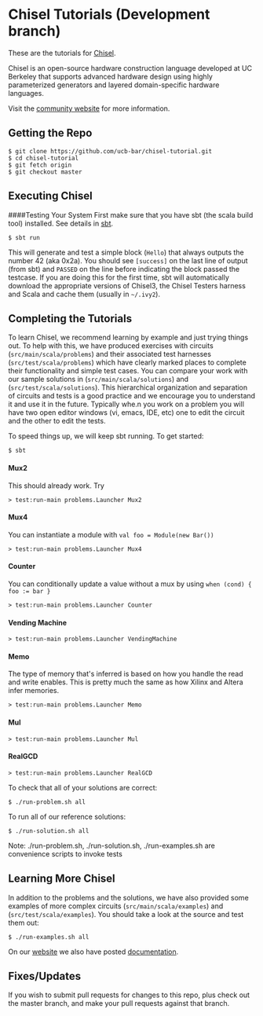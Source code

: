 Chisel Tutorials (Development branch)
================

These are the tutorials for [Chisel](https://github.com/ucb-bar/chisel3).

Chisel is an open-source hardware construction language developed
at UC Berkeley that supports advanced hardware design using highly
parameterized generators and layered domain-specific hardware languages.

Visit the [community website](http://chisel.eecs.berkeley.edu/) for more
information.


Getting the Repo
----------------

    $ git clone https://github.com/ucb-bar/chisel-tutorial.git
    $ cd chisel-tutorial
    $ git fetch origin
    $ git checkout master


Executing Chisel
----------------

####Testing Your System
First make sure that you have sbt (the scala build tool) installed. See details
in [sbt](http://www.scala-sbt.org/release/docs/Getting-Started/Setup.html).

    $ sbt run

This will generate and test a simple block (`Hello`) that always outputs the
number 42 (aka 0x2a). You should see `[success]` on the last line of output (from sbt) and
`PASSED` on the line before indicating the block passed the testcase. If you
are doing this for the first time, sbt will automatically download the
appropriate versions of Chisel3, the Chisel Testers harness
and Scala and cache them (usually in `~/.ivy2`).

Completing the Tutorials
------------------------

To learn Chisel, we recommend learning by example and just trying things out.
To help with this, we have produced exercises with circuits (`src/main/scala/problems`) and their
 associated test harnesses (`src/test/scala/problems`) which have clearly
marked places to complete their functionality and simple test cases. You can
compare your work with our sample solutions in (`src/main/scala/solutions`) and (`src/test/scala/solutions`).  This 
hierarchical organization and separation of circuits and tests is a good practice and we encourage you to understand it
and use it in the future.  Typically whe.n you work on a problem you will have two open editor windows (vi, emacs, IDE, 
etc) one to edit the circuit and the other to edit the tests.

To speed things up, we will keep sbt running. To get started:

    $ sbt

#### Mux2
This should already work. Try

    > test:run-main problems.Launcher Mux2

#### Mux4
You can instantiate a module with `val foo = Module(new Bar())`

    > test:run-main problems.Launcher Mux4

#### Counter
You can conditionally update a value without a mux by using `when (cond) { foo := bar }`

    > test:run-main problems.Launcher Counter

#### Vending Machine

    > test:run-main problems.Launcher VendingMachine

#### Memo
The type of memory that's inferred is based on how you handle the read and
write enables. This is pretty much the same as how Xilinx and Altera infer
memories.

    > test:run-main problems.Launcher Memo

#### Mul

    > test:run-main problems.Launcher Mul

#### RealGCD

    > test:run-main problems.Launcher RealGCD


To check that all of your solutions are correct:

    $ ./run-problem.sh all


To run all of our reference solutions:

    $ ./run-solution.sh all

Note: ./run-problem.sh, ./run-solution.sh, ./run-examples.sh are convenience scripts to invoke tests

Learning More Chisel
--------------------
In addition to the problems and the solutions, we have also provided some
examples of more complex circuits (`src/main/scala/examples`) and (`src/test/scala/examples`). You should take a 
look at the source and test them out:

    $ ./run-examples.sh all

On our [website](http://chisel.eecs.berkeley.edu/) we also have posted
[documentation](https://chisel.eecs.berkeley.edu/documentation.html).

Fixes/Updates
-------------
If you wish to submit pull requests for changes to this repo, plus check out the master branch, and make your pull requests against that branch.
